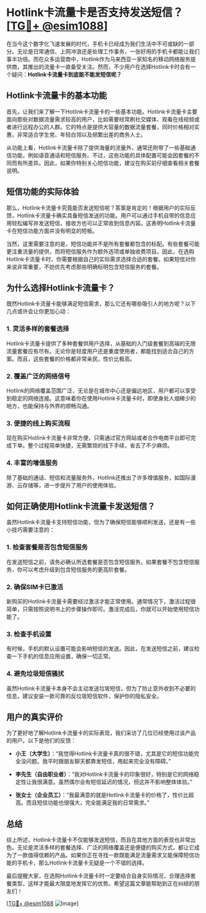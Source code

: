 # Hotlink卡流量卡是否支持发送短信？[[TG💪+ @esim1088](https://t.me/s/esim1088)]

在当今这个数字化飞速发展的时代，手机卡已经成为我们生活中不可或缺的一部分。无论是日常通信、上网冲浪还是处理工作事务，一张好用的手机卡都能让我们事半功倍。而在众多运营商中，Hotlink作为马来西亚一家知名的移动网络服务提供商，其推出的流量卡一直备受关注。然而，不少用户在选择Hotlink卡时会有一个疑问：**Hotlink卡流量卡到底能不能发短信呢？**

## Hotlink卡流量卡的基本功能

首先，让我们来了解一下Hotlink卡流量卡的一些基本功能。Hotlink卡流量卡主要面向那些对数据流量需求较高的用户，比如需要经常刷社交媒体、观看在线视频或者进行远程办公的人群。它的特点是提供大容量的数据流量套餐，同时价格相对实惠，非常适合学生党、年轻白领以及频繁出差的商务人士。

从功能上看，Hotlink卡流量卡除了提供海量的流量外，通常还附带了一些基础通信功能，例如语音通话和短信服务。不过，这些功能的具体配置可能会因套餐的不同而有所差异。因此，如果你特别关心短信功能，建议在购买前仔细查看相关套餐说明。

## 短信功能的实际体验

那么，Hotlink卡流量卡究竟能否发送短信呢？答案是肯定的！根据用户的实际反馈，Hotlink卡流量卡确实具备短信发送的功能。用户可以通过手机自带的信息应用轻松编写并发送短信，接收方也可以正常收到信息内容。这表明Hotlink卡流量卡在短信功能方面并没有明显的短板。

当然，这里需要注意的是，短信功能并不是所有套餐都包含的标配。有些套餐可能更注重流量的提供，而将短信服务作为额外选项或单独收费项目。因此，在选购Hotlink卡流量卡时，你需要根据自己的实际需求选择合适的套餐。如果短信对你来说非常重要，不妨优先考虑那些明确标明包含短信服务的套餐。

## 为什么选择Hotlink卡流量卡？

既然Hotlink卡流量卡能够满足短信需求，那么它还有哪些吸引人的地方呢？以下几点或许会让你更加心动：

### 1. **灵活多样的套餐选择**
Hotlink卡流量卡提供了多种套餐供用户选择，从基础的入门级套餐到高端的无限流量套餐应有尽有。无论你是轻度用户还是重度使用者，都能找到适合自己的方案。而且，这些套餐的价格都非常亲民，性价比极高。

### 2. **覆盖广泛的网络信号**
Hotlink的网络覆盖范围广泛，无论是在城市中心还是偏远地区，用户都可以享受到稳定的网络连接。这意味着你在使用Hotlink卡流量卡时，即使身处人烟稀少的地方，也能保持与外界的顺畅沟通。

### 3. **便捷的线上购买流程**
现在购买Hotlink卡流量卡非常方便，只需通过官方网站或者合作电商平台即可完成下单。整个过程简单快捷，无需繁琐的线下手续，省去了不少麻烦。

### 4. **丰富的增值服务**
除了基础的通话、短信和流量服务外，Hotlink还推出了许多增值服务，如国际漫游、云存储等，进一步提升了用户的使用体验。

## 如何正确使用Hotlink卡流量卡发送短信？

虽然Hotlink卡流量卡支持短信功能，但为了确保短信能够顺利发送，还是有一些小技巧需要注意的：

### 1. **检查套餐是否包含短信服务**
在发送短信之前，请务必确认所选套餐是否包含短信服务。如果套餐不包含短信服务，你可以考虑升级到包含短信服务的更高阶套餐。

### 2. **确保SIM卡已激活**
新购买的Hotlink卡流量卡需要经过激活才能正常使用。通常情况下，激活过程很简单，只需按照说明书上的步骤操作即可。激活完成后，你就可以开始使用短信功能了。

### 3. **检查手机设置**
有时候，手机的默认设置可能会影响短信的发送。因此，在发送短信之前，建议检查一下手机的信息应用设置，确保一切正常。

### 4. **避免垃圾短信骚扰**
虽然Hotlink卡流量卡本身不会主动发送垃圾短信，但为了防止意外收到不必要的信息，建议安装一款可靠的反垃圾短信软件，保护你的隐私安全。

## 用户的真实评价

为了更好地了解Hotlink卡流量卡的实际表现，我们采访了几位已经使用过该产品的用户。以下是他们的反馈：

- **小王（大学生）**：“我觉得Hotlink卡流量卡真的很不错，尤其是它的短信功能完全没问题。我平时跟朋友聊天都靠发短信，用起来完全没有障碍。”

- **李先生（自由职业者）**：“我对Hotlink卡流量卡的印象很好，特别是它的网络稳定性让我很满意。虽然偶尔会有短信延迟的情况，但这并不影响整体体验。”

- **张女士（企业员工）**：“我最满意的就是Hotlink卡流量卡的价格了，性价比超高。而且短信功能也很强大，完全能满足我的日常需求。”

## 总结

综上所述，Hotlink卡流量卡不仅能够发送短信，而且在其他方面的表现也非常出色。无论是灵活多样的套餐选择、广泛的网络覆盖还是便捷的购买方式，都让它成为了一款值得信赖的产品。如果你正在寻找一款既能满足流量需求又能保障短信功能的手机卡，那么Hotlink卡流量卡无疑是一个不错的选择。

最后提醒大家，在选购Hotlink卡流量卡时一定要结合自身实际情况，合理选择套餐类型，这样才能最大限度地发挥它的优势。希望这篇文章能帮助到正在纠结的朋友们！

[[TG💪+ @esim1088](https://t.me/s/esim1088) ![Image](https://i.postimg.cc/4NQfJmqS/Snipaste-2025-05-13-00-14-12.png)]